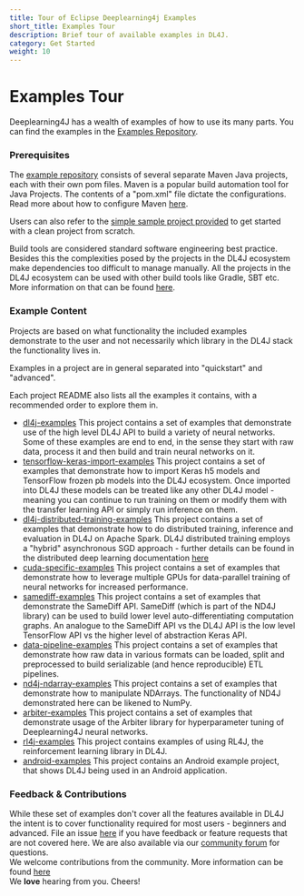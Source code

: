 ```yaml
---
title: Tour of Eclipse Deeplearning4j Examples
short_title: Examples Tour
description: Brief tour of available examples in DL4J.
category: Get Started
weight: 10
---
```


# Examples Tour

Deeplearning4J has a wealth of examples of how to use its many parts. You can find the examples in the [Examples Repository](https://github.com/eclipse/deeplearning4j-examples).

### Prerequisites

The [example repository](https://github.com/eclipse/deeplearning4j-examples) consists of several separate Maven Java projects, each with their own pom files. Maven is a popular build automation tool for Java Projects. The contents of a "pom.xml" file dictate the configurations. Read more about how to configure Maven [here](../config/maven.md).

Users can also refer to the [simple sample project provided](https://github.com/eclipse/deeplearning4j-examples/tree/master/mvn-project-template) to get started with a clean project from scratch.

Build tools are considered standard software engineering best practice. Besides this the complexities posed by the projects in the DL4J ecosystem make dependencies too difficult to manage manually. All the projects in the DL4J ecosystem can be used with other build tools like Gradle, SBT etc. More information on that can be found [here](../config/buildtools.md).

### Example Content

Projects are based on what functionality the included examples demonstrate to the user and not necessarily which library in the DL4J stack the functionality lives in.

Examples in a project are in general separated into "quickstart" and "advanced".

Each project README also lists all the examples it contains, with a recommended order to explore them in.

* [dl4j-examples](https://github.com/eclipse/deeplearning4j-examples/blob/master/dl4j-examples/README.md) This project contains a set of examples that demonstrate use of the high level DL4J API to build a variety of neural networks. Some of these examples are end to end, in the sense they start with raw data, process it and then build and train neural networks on it.
* [tensorflow-keras-import-examples](https://github.com/eclipse/deeplearning4j-examples/blob/master/tensorflow-keras-import-examples/README.md) This project contains a set of examples that demonstrate how to import Keras h5 models and TensorFlow frozen pb models into the DL4J ecosystem. Once imported into DL4J these models can be treated like any other DL4J model - meaning you can continue to run training on them or modify them with the transfer learning API or simply run inference on them.
* [dl4j-distributed-training-examples](https://github.com/eclipse/deeplearning4j-examples/blob/master/dl4j-distributed-training-examples/README.md) This project contains a set of examples that demonstrate how to do distributed training, inference and evaluation in DL4J on Apache Spark. DL4J distributed training employs a "hybrid" asynchronous SGD approach - further details can be found in the distributed deep learning documentation [here](https://deeplearning4j.konduit.ai/distributed-deep-learning/intro)
* [cuda-specific-examples](https://github.com/eclipse/deeplearning4j-examples/blob/master/cuda-specific-examples/README.md) This project contains a set of examples that demonstrate how to leverage multiple GPUs for data-parallel training of neural networks for increased performance.
* [samediff-examples](https://github.com/eclipse/deeplearning4j-examples/blob/master/samediff-examples/README.md) This project contains a set of examples that demonstrate the SameDiff API. SameDiff \(which is part of the ND4J library\) can be used to build lower level auto-differentiating computation graphs. An analogue to the SameDiff API vs the DL4J API is the low level TensorFlow API vs the higher level of abstraction Keras API.
* [data-pipeline-examples](https://github.com/eclipse/deeplearning4j-examples/blob/master/data-pipeline-examples/README.md) This project contains a set of examples that demonstrate how raw data in various formats can be loaded, split and preprocessed to build serializable \(and hence reproducible\) ETL pipelines.
* [nd4j-ndarray-examples](https://github.com/eclipse/deeplearning4j-examples/blob/master/nd4j-ndarray-examples/README.md) This project contains a set of examples that demonstrate how to manipulate NDArrays. The functionality of ND4J demonstrated here can be likened to NumPy.
* [arbiter-examples](https://github.com/eclipse/deeplearning4j-examples/blob/master/arbiter-examples/README.md) This project contains a set of examples that demonstrate usage of the Arbiter library for hyperparameter tuning of Deeplearning4J neural networks.
* [rl4j-examples](https://github.com/eclipse/deeplearning4j-examples/blob/master/rl4j-examples/README.md) This project contains examples of using RL4J, the reinforcement learning library in DL4J.
* [android-examples](https://github.com/eclipse/deeplearning4j-examples/blob/master/android-examples/README.md) This project contains an Android example project, that shows DL4J being used in an Android application.

### Feedback & Contributions

While these set of examples don't cover all the features available in DL4J the intent is to cover functionality required for most users - beginners and advanced. File an issue [here](https://github.com/eclipse/deeplearning4j-examples/issues) if you have feedback or feature requests that are not covered here. We are also available via our [community forum](https://community.konduit.ai/) for questions.  
We welcome contributions from the community. More information can be found [here](https://github.com/eclipse/deeplearning4j/blob/master/CONTRIBUTING.md)  
We **love** hearing from you. Cheers!

